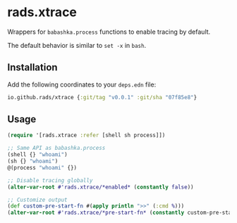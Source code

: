 # rads.xtrace

Wrappers for `babashka.process` functions to enable tracing by default.

The default behavior is similar to `set -x` in `bash`.

## Installation

Add the following coordinates to your `deps.edn` file:

```clojure
io.github.rads/xtrace {:git/tag "v0.0.1" :git/sha "07f85e8"}
```

## Usage

```clojure
(require '[rads.xtrace :refer [shell sh process]])

;; Same API as babashka.process
(shell {} "whoami")
(sh {} "whoami")
@(process "whoami" {})

;; Disable tracing globally
(alter-var-root #'rads.xtrace/*enabled* (constantly false))

;; Customize output
(def custom-pre-start-fn #(apply println ">>" (:cmd %)))
(alter-var-root #'rads.xtrace/*pre-start-fn* (constantly custom-pre-start-fn))
```

